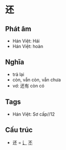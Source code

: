 # 还

## Phát âm
* Hán Việt: Hái
* Hán Việt: hoàn

## Nghĩa
* trả lại
* còn, vẫn còn, vẫn chưa
* vd: 还有 còn có

## Tags
* Hán Việt: Sơ cấp//12

## Cấu trúc
* 还 = [辶](辶.md) [不](不.md)

<script>window.HANZI_FIELD='还';</script>